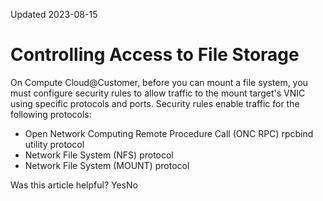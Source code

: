 Updated 2023-08-15
# Controlling Access to File Storage
On Compute Cloud@Customer, before you can mount a file system, you must configure security rules to allow traffic to the mount target's VNIC using specific protocols and ports. 
Security rules enable traffic for the following protocols:
  * Open Network Computing Remote Procedure Call (ONC RPC) rpcbind utility protocol
  * Network File System (NFS) protocol
  * Network File System (MOUNT) protocol


Was this article helpful?
YesNo

